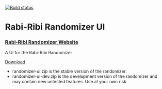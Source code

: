 [![Build status](https://ci.appveyor.com/api/projects/status/v707aahnn2wv3hh0/branch/master?svg=true)](https://ci.appveyor.com/project/wcko87/rabiribi-randomizer-ui-rc94b/branch/master)

# Rabi-Ribi Randomizer UI

### [Rabi-Ribi Randomizer Website](https://wcko87.github.io/rabiribi-randomizer/)

A UI for the Rabi-Ribi Randomizer

[Download](https://ci.appveyor.com/project/wcko87/rabiribi-randomizer-ui-rc94b/build/artifacts)
* randomizer-ui.zip is the stable version of the randomizer.
* randomizer-ui-dev.zip is the development version of the randomizer and may contain new untested features. Use at your own risk.
 
 
